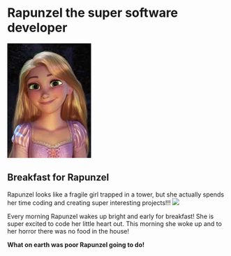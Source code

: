 # Rapunzel the super software developer  
![](images/rapunzel.jpg)


## Breakfast for Rapunzel

Rapunzel looks like a fragile girl trapped in a tower, but she actually spends her time coding and creating super interesting projects!!!
![](images/rap_laptop.jpg)

Every morning Rapunzel wakes up bright and early for breakfast!  She is super excited to code her little heart out.
 This morning she woke up and to her horror there was no food in the house!

 **What on earth was poor Rapunzel going to do!**

